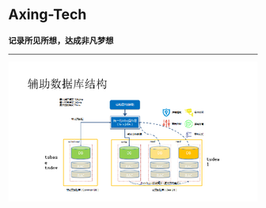 # Axing-Tech

### 记录所见所想，达成非凡梦想

---

![image](https://github.com/pixx1225/Axing-Tech/blob/master/images/Sample1-1.png)
